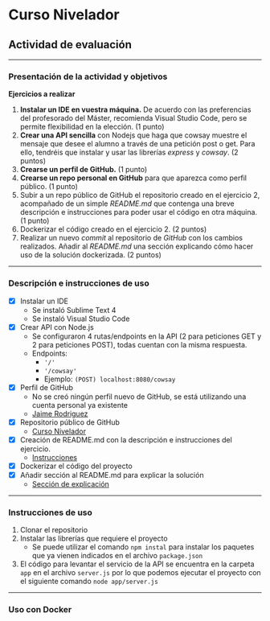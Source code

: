 # Curso Nivelador #
## Actividad de evaluación ##

---

### Presentación de la actividad y objetivos ###

**Ejercicios a realizar**
1. **Instalar un IDE en vuestra máquina.** De acuerdo con las preferencias del
profesorado del Máster, recomienda Visual Studio Code, pero se permite
flexibilidad en la elección. (1 punto)
2. **Crear una API sencilla** con Nodejs que haga que cowsay muestre el mensaje
que desee el alumno a través de una petición post o get. Para ello, tendréis
que instalar y usar las librerías *express* y *cowsay*. (2 puntos)
3. **Crearse un perfil de GitHub.** (1 punto)
4. **Crearse un repo personal en GitHub** para que aparezca como perfil público. (1
punto)
5. Subir a un repo público de GitHub el repositorio creado en el ejercicio 2,
acompañado de un simple *README.md* que contenga una breve descripción e
instrucciones para poder usar el código en otra máquina. (1 punto)
6. Dockerizar el código creado en el ejercicio 2. (2 puntos)
7. Realizar un nuevo *commit* al repositorio de *GitHub* con los cambios realizados.
Añadir al *README.md* una sección explicando cómo hacer uso de la solución
dockerizada. (2 puntos)

---

### Descripción e instrucciones de uso ###
- [x] Instalar un IDE
	* Se instaló Sublime Text 4
	* Se instaló Visual Studio Code
- [x] Crear API con Node.js
	* Se configuraron 4 rutas/endpoints en la API (2 para peticiones GET y 2 para peticiones POST), todas cuentan con la misma respuesta.
	* Endpoints:
		* `'/'`
		* `'/cowsay'`
		* Ejemplo: `(POST) localhost:8080/cowsay`
- [x] Perfil de GitHub
	* No se creó ningún perfil nuevo de GitHub, se está utilizando una cuenta personal ya existente
	* [Jaime Rodriguez](https://github.com/JimmyRdzS)
- [x] Repositorio público de GitHub
	* [Curso Nivelador](https://github.com/JimmyRdzS/curso-nivelador)
- [x] Creación de README.md con la descripción e instrucciones del ejercicio.
	* [Instrucciones](https://github.com/JimmyRdzS/curso-nivelador#instrucciones-de-uso)
- [x] Dockerizar el código del proyecto
- [x] Añadir sección al README.md para explicar la solución
	* [Sección de explicación](https://github.com/JimmyRdzS/curso-nivelador#uso-con-docker)

---

### Instrucciones de uso ###
1. Clonar el repositorio
2. Instalar las librerías que requiere el proyecto
	* Se puede utilizar el comando `npm instal` para instalar los paquetes que ya vienen indicados en el archivo `package.json`
3. El código para levantar el servicio de la API se encuentra en la carpeta `app` en el archivo `server.js` por lo que podemos ejecutar el proyecto con el siguiente comando `node app/server.js`

---

### Uso con Docker ###
